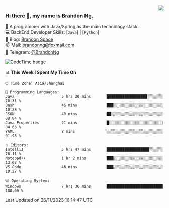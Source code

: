 <img  align="right" src="https://github-readme-stats-brandon0824.vercel.app/api/top-langs/?username=brandon0824&layout=compact">

### Hi there 👋, my name is Brandon Ng.

🌱 A programmer with Java/Spring as the main technology stack.  
💻 BackEnd Developer Skills: [`Java`] | [`Python`]  
📝 Blog: [Brandon Space](https://brandonng.tech)  
📫 Mail: brandonng@foxmail.com  
📰 Telegram: [@BrandonNg](https://t.me/BrandonNg24)  

![CodeTime badge](https://img.shields.io/endpoint?style=flat-square&url=https%3A%2F%2Fapi.codetime.dev%2Fshield%3Fid%3D128%26project%3D%26in%3D604800000)

<!--START_SECTION:waka-->
📊 **This Week I Spent My Time On** 

```text
🕑︎ Time Zone: Asia/Shanghai

💬 Programming Languages: 
Java                     5 hrs 20 mins       ██████████████████░░░░░░░   70.31 % 
Bash                     46 mins             ███░░░░░░░░░░░░░░░░░░░░░░   10.28 % 
JSON                     40 mins             ██░░░░░░░░░░░░░░░░░░░░░░░   08.84 % 
Java Properties          21 mins             █░░░░░░░░░░░░░░░░░░░░░░░░   04.66 % 
YAML                     8 mins              ░░░░░░░░░░░░░░░░░░░░░░░░░   01.93 % 

🔥 Editors: 
IntelliJ                 5 hrs 47 mins       ███████████████████░░░░░░   76.11 % 
Notepad++                1 hr 2 mins         ███░░░░░░░░░░░░░░░░░░░░░░   13.62 % 
VS Code                  46 mins             ███░░░░░░░░░░░░░░░░░░░░░░   10.27 % 

💻 Operating System: 
Windows                  7 hrs 36 mins       █████████████████████████   100.00 % 
```


 Last Updated on 26/11/2023 16:14:47 UTC
<!--END_SECTION:waka-->
